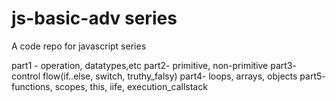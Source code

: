 # js-basic-adv series
A code repo for javascript series 

part1 - operation, datatypes,etc
part2- primitive, non-primitive
part3- control flow(if..else, switch, truthy_falsy)
part4- loops, arrays, objects
part5- functions, scopes, this, iife, execution_callstack
